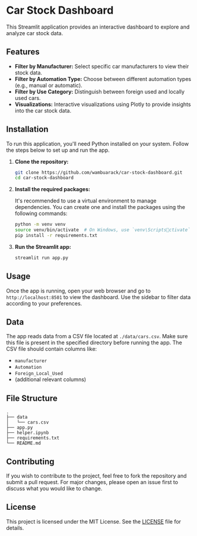 
# Car Stock Dashboard

This Streamlit application provides an interactive dashboard to explore and analyze car stock data.

## Features

- **Filter by Manufacturer:** Select specific car manufacturers to view their stock data.
- **Filter by Automation Type:** Choose between different automation types (e.g., manual or automatic).
- **Filter by Use Category:** Distinguish between foreign used and locally used cars.
- **Visualizations:** Interactive visualizations using Plotly to provide insights into the car stock data.

## Installation

To run this application, you'll need Python installed on your system. Follow the steps below to set up and run the app.

1. **Clone the repository:**

   ```bash
   git clone https://github.com/wambuarack/car-stock-dashboard.git
   cd car-stock-dashboard
   ```

2. **Install the required packages:**

   It's recommended to use a virtual environment to manage dependencies. You can create one and install the packages using the following commands:

   ```bash
   python -m venv venv
   source venv/bin/activate  # On Windows, use `venv\Scriptsctivate`
   pip install -r requirements.txt
   ```

3. **Run the Streamlit app:**

   ```bash
   streamlit run app.py
   ```

## Usage

Once the app is running, open your web browser and go to `http://localhost:8501` to view the dashboard. Use the sidebar to filter data according to your preferences.

## Data

The app reads data from a CSV file located at `./data/cars.csv`. Make sure this file is present in the specified directory before running the app. The CSV file should contain columns like:

- `manufacturer`
- `Automation`
- `Foreign_Local_Used`
- (additional relevant columns)

## File Structure

```plaintext
.
├── data
│   └── cars.csv
├── app.py
├── helper.ipynb
├── requirements.txt
└── README.md
```

## Contributing

If you wish to contribute to the project, feel free to fork the repository and submit a pull request. For major changes, please open an issue first to discuss what you would like to change.

## License

This project is licensed under the MIT License. See the [LICENSE](LICENSE) file for details.

